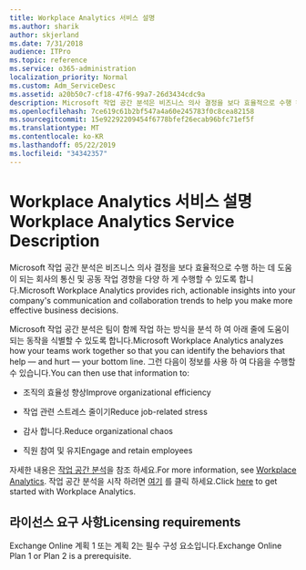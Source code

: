 ```yaml
---
title: Workplace Analytics 서비스 설명
ms.author: sharik
author: skjerland
ms.date: 7/31/2018
audience: ITPro
ms.topic: reference
ms.service: o365-administration
localization_priority: Normal
ms.custom: Adm_ServiceDesc
ms.assetid: a20b50c7-cf18-47f6-99a7-26d3434cdc9a
description: Microsoft 작업 공간 분석은 비즈니스 의사 결정을 보다 효율적으로 수행 하는 데 도움이 되는 회사의 통신 및 공동 작업 경향을 다양 하 게 수행할 수 있도록 합니다.
ms.openlocfilehash: 7ce619c61b2bf547a4a60e245783f0c8cea82158
ms.sourcegitcommit: 15e92292209454f6778bfef26ecab96bfc71ef5f
ms.translationtype: MT
ms.contentlocale: ko-KR
ms.lasthandoff: 05/22/2019
ms.locfileid: "34342357"
---
```

# <a name="workplace-analytics-service-description"></a><span data-ttu-id="39321-103">Workplace Analytics 서비스 설명</span><span class="sxs-lookup"><span data-stu-id="39321-103">Workplace Analytics Service Description</span></span>

<span data-ttu-id="39321-104">Microsoft 작업 공간 분석은 비즈니스 의사 결정을 보다 효율적으로 수행 하는 데 도움이 되는 회사의 통신 및 공동 작업 경향을 다양 하 게 수행할 수 있도록 합니다.</span><span class="sxs-lookup"><span data-stu-id="39321-104">Microsoft Workplace Analytics provides rich, actionable insights into your company's communication and collaboration trends to help you make more effective business decisions.</span></span>
  
<span data-ttu-id="39321-105">Microsoft 작업 공간 분석은 팀이 함께 작업 하는 방식을 분석 하 여 아래 줄에 도움이 되는 동작을 식별할 수 있도록 합니다.</span><span class="sxs-lookup"><span data-stu-id="39321-105">Microsoft Workplace Analytics analyzes how your teams work together so that you can identify the behaviors that help — and hurt — your bottom line.</span></span> <span data-ttu-id="39321-106">그런 다음이 정보를 사용 하 여 다음을 수행할 수 있습니다.</span><span class="sxs-lookup"><span data-stu-id="39321-106">You can then use that information to:</span></span> 
  
- <span data-ttu-id="39321-107">조직의 효율성 향상</span><span class="sxs-lookup"><span data-stu-id="39321-107">Improve organizational efficiency</span></span>
    
- <span data-ttu-id="39321-108">작업 관련 스트레스 줄이기</span><span class="sxs-lookup"><span data-stu-id="39321-108">Reduce job-related stress</span></span>
    
- <span data-ttu-id="39321-109">감사 합니다.</span><span class="sxs-lookup"><span data-stu-id="39321-109">Reduce organizational chaos</span></span>
    
- <span data-ttu-id="39321-110">직원 참여 및 유지</span><span class="sxs-lookup"><span data-stu-id="39321-110">Engage and retain employees</span></span>
    
<span data-ttu-id="39321-111">자세한 내용은 [작업 공간 분석](https://go.microsoft.com/fwlink/?linkid=852492)을 참조 하세요.</span><span class="sxs-lookup"><span data-stu-id="39321-111">For more information, see [Workplace Analytics](https://go.microsoft.com/fwlink/?linkid=852492).</span></span> <span data-ttu-id="39321-112">작업 공간 분석을 시작 하려면 [여기](https://docs.microsoft.com/en-us/workplace-analytics/overview/get-started) 를 클릭 하세요.</span><span class="sxs-lookup"><span data-stu-id="39321-112">Click [here](https://docs.microsoft.com/en-us/workplace-analytics/overview/get-started) to get started with Workplace Analytics.</span></span> 
  
## <a name="licensing-requirements"></a><span data-ttu-id="39321-113">라이선스 요구 사항</span><span class="sxs-lookup"><span data-stu-id="39321-113">Licensing requirements</span></span>

<span data-ttu-id="39321-114">Exchange Online 계획 1 또는 계획 2는 필수 구성 요소입니다.</span><span class="sxs-lookup"><span data-stu-id="39321-114">Exchange Online Plan 1 or Plan 2 is a prerequisite.</span></span>